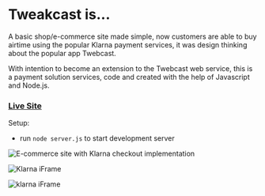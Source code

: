 # Tweakcast is...
A basic shop/e-commerce site made simple, now customers are able to buy airtime using the popular Klarna payment services,  it was design thinking about the popular app Twebcast.


With intention to become an extension to the Twebcast web service, this is a payment solution services, code and created with the help of Javascript and Node.js. 

### [Live Site](https://tweakcast.herokuapp.com/) 

Setup:

- run ```node server.js``` to start development server

![E-commerce site with Klarna checkout implementation](https://user-images.githubusercontent.com/51863978/112983255-c2bbb680-915d-11eb-89f7-0465b44c2d25.png)


![Klarna iFrame](https://user-images.githubusercontent.com/51863978/112983547-1fb76c80-915e-11eb-9b13-a17425f41d5a.png)

![klarna iFrame](https://user-images.githubusercontent.com/51863978/112983767-59887300-915e-11eb-9adf-184ee233366e.png)



